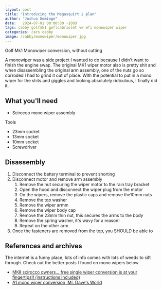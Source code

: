 ```yaml
---
layout: post
title: "Introducing the Megasquirt 2 plan"
author: "Joshua Domingo"
date:   2024-07-01 00:00:00 -1000
tags: cabby golfmk1 goflcabriolet vw efi monowiper wiper
categories: cars cabby
image: /cabby/monowiper/monowiper.jpg
---
```


Golf Mk1 Monowiper conversion, without cutting

A monowiper was a side project I wanted to do because I didn't want to finish the engine swap. The original MK1 wiper motor also is pretty shit and when disassembling the original arm assembly, one of the nuts go so corroded I had to grind it out of place. With the potential to put in a mono wiper for the shits and giggles and looking absolutely ridiculous, I finally did it.

## What you'll need

- Scirocco mono wiper assembly

Tools
- 23mm socket
- 13mm socket
- 10mm socket
- Screwdriver

## Disassembly

1. Disconnect the battery terminal to prevent shorting
2. Disconnect motor and remove arm assembly
   1. Remove the nut securing the wiper motor to the rain tray bracket
   2. Open the hood and disconnect the wiper plug from the motor
   3. On the wipers, remove the plastic caps and remove the10mm nuts
   4. Remove the top washer
   5. Remove the wiper armm
   6. Remove the wiper body cap
   7. Remove the 23mm thin nut, this secures the arms to the body
   8. Remove the spring washer, it's wavy for a reason!
   9. Repeat on the other arm.
3. Once the fasteners are removed from the top, you SHOULD be able to 

## References and archives

The internet is a funny place, lots of info comes with lots of weeds to sift through. Check out the better posts I found on mono wipers below

- [MKII scirocco owners... free single wiper conversion is at your fingertips!! (instructions included)](http://www.scirocco.org/list/archives/1998/September/msg00043.html)
- [A1 mono wiper conversion, Mr. Dave's World](http://www.mrdavesworld.com/wiper.html)
